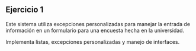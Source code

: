## Ejercicio 1

Este sistema utiliza excepciones personalizadas para manejar la entrada de información en un formulario para una encuesta hecha en la universidad.

Implementa listas, excepciones personalizadas y manejo de interfaces.
